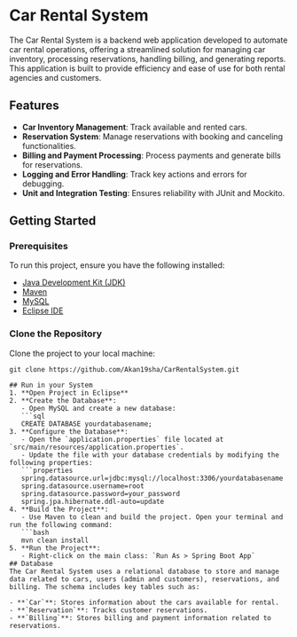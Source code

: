 # Car Rental System

The Car Rental System is a backend web application developed to automate car rental operations, offering a streamlined solution for managing car inventory, processing reservations, handling billing, and generating reports. This application is built to provide efficiency and ease of use for both rental agencies and customers.

## Features
- **Car Inventory Management**: Track available and rented cars.
- **Reservation System**: Manage reservations with booking and canceling functionalities.
- **Billing and Payment Processing**: Process payments and generate bills for reservations.
- **Logging and Error Handling**: Track key actions and errors for debugging.
- **Unit and Integration Testing**: Ensures reliability with JUnit and Mockito.

## Getting Started

### Prerequisites
To run this project, ensure you have the following installed:
- [Java Development Kit (JDK)](https://www.oracle.com/java/technologies/javase-downloads.html)
- [Maven](https://maven.apache.org/)
- [MySQL](https://dev.mysql.com/downloads/)
- [Eclipse IDE](https://www.eclipse.org/downloads/)

### Clone the Repository
Clone the project to your local machine:
```shell
git clone https://github.com/Akan19sha/CarRentalSystem.git

## Run in your System
1. **Open Project in Eclipse**
2. **Create the Database**:
   - Open MySQL and create a new database:
   ```sql
   CREATE DATABASE yourdatabasename;
3. **Configure the Database**:
   - Open the `application.properties` file located at `src/main/resources/application.properties`.
   - Update the file with your database credentials by modifying the following properties:
   ```properties
   spring.datasource.url=jdbc:mysql://localhost:3306/yourdatabasename
   spring.datasource.username=root
   spring.datasource.password=your_password
   spring.jpa.hibernate.ddl-auto=update
4. **Build the Project**:
   - Use Maven to clean and build the project. Open your terminal and run the following command:
   ```bash
   mvn clean install
5. **Run the Project**:
   - Right-click on the main class: `Run As > Spring Boot App`
## Database
The Car Rental System uses a relational database to store and manage data related to cars, users (admin and customers), reservations, and billing. The schema includes key tables such as:

- **`Car`**: Stores information about the cars available for rental.
- **`Reservation`**: Tracks customer reservations.
- **`Billing`**: Stores billing and payment information related to reservations.



